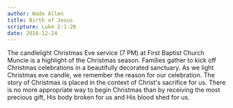 ```yaml
---
author: Wade Allen
title: Birth of Jesus
scripture: Luke 2:1-20
date: 2018-12-24
---
```


The candlelight Christmas Eve service (7 PM) at First Baptist Church Muncie is a highlight of the Christmas season. Families gather to kick off Christmas celebrations in a beautifully decorated sanctuary. As we light Christmas eve candle, we remember the reason for our celebration. The story of Christmas is placed in the context of Christ's sacrifice for us. There is no more appropriate way to begin Christmas than by receiving the most precious gift, His body broken for us and His blood shed for us.
